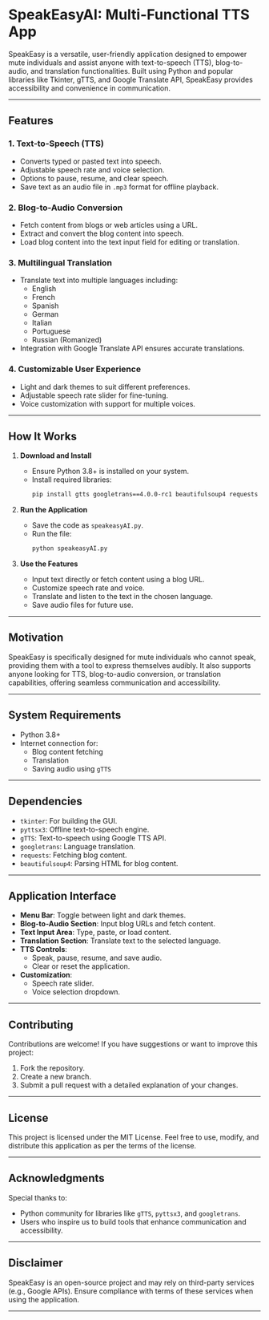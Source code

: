# SpeakEasyAI: Multi-Functional TTS App

SpeakEasy is a versatile, user-friendly application designed to empower mute individuals and assist anyone with text-to-speech (TTS), blog-to-audio, and translation functionalities. Built using Python and popular libraries like Tkinter, gTTS, and Google Translate API, SpeakEasy provides accessibility and convenience in communication.

---

## Features

### 1. **Text-to-Speech (TTS)**

- Converts typed or pasted text into speech.
- Adjustable speech rate and voice selection.
- Options to pause, resume, and clear speech.
- Save text as an audio file in `.mp3` format for offline playback.

### 2. **Blog-to-Audio Conversion**

- Fetch content from blogs or web articles using a URL.
- Extract and convert the blog content into speech.
- Load blog content into the text input field for editing or translation.

### 3. **Multilingual Translation**

- Translate text into multiple languages including:
  - English
  - French
  - Spanish
  - German
  - Italian
  - Portuguese
  - Russian (Romanized)
- Integration with Google Translate API ensures accurate translations.

### 4. **Customizable User Experience**

- Light and dark themes to suit different preferences.
- Adjustable speech rate slider for fine-tuning.
- Voice customization with support for multiple voices.

---

## How It Works

1. **Download and Install**

   - Ensure Python 3.8+ is installed on your system.
   - Install required libraries:
     ```bash
     pip install gtts googletrans==4.0.0-rc1 beautifulsoup4 requests pyttsx3
     ```

2. **Run the Application**

   - Save the code as `speakeasyAI.py`.
   - Run the file:
     ```bash
     python speakeasyAI.py
     ```

3. **Use the Features**
   - Input text directly or fetch content using a blog URL.
   - Customize speech rate and voice.
   - Translate and listen to the text in the chosen language.
   - Save audio files for future use.

---

## Motivation

SpeakEasy is specifically designed for mute individuals who cannot speak, providing them with a tool to express themselves audibly. It also supports anyone looking for TTS, blog-to-audio conversion, or translation capabilities, offering seamless communication and accessibility.

---

## System Requirements

- Python 3.8+
- Internet connection for:
  - Blog content fetching
  - Translation
  - Saving audio using `gTTS`

---

## Dependencies

- `tkinter`: For building the GUI.
- `pyttsx3`: Offline text-to-speech engine.
- `gTTS`: Text-to-speech using Google TTS API.
- `googletrans`: Language translation.
- `requests`: Fetching blog content.
- `beautifulsoup4`: Parsing HTML for blog content.

---

## Application Interface

- **Menu Bar**: Toggle between light and dark themes.
- **Blog-to-Audio Section**: Input blog URLs and fetch content.
- **Text Input Area**: Type, paste, or load content.
- **Translation Section**: Translate text to the selected language.
- **TTS Controls**:
  - Speak, pause, resume, and save audio.
  - Clear or reset the application.
- **Customization**:
  - Speech rate slider.
  - Voice selection dropdown.

---

## Contributing

Contributions are welcome! If you have suggestions or want to improve this project:

1. Fork the repository.
2. Create a new branch.
3. Submit a pull request with a detailed explanation of your changes.

---

## License

This project is licensed under the MIT License. Feel free to use, modify, and distribute this application as per the terms of the license.

---

## Acknowledgments

Special thanks to:

- Python community for libraries like `gTTS`, `pyttsx3`, and `googletrans`.
- Users who inspire us to build tools that enhance communication and accessibility.

---

## Disclaimer

SpeakEasy is an open-source project and may rely on third-party services (e.g., Google APIs). Ensure compliance with terms of these services when using the application.

---
